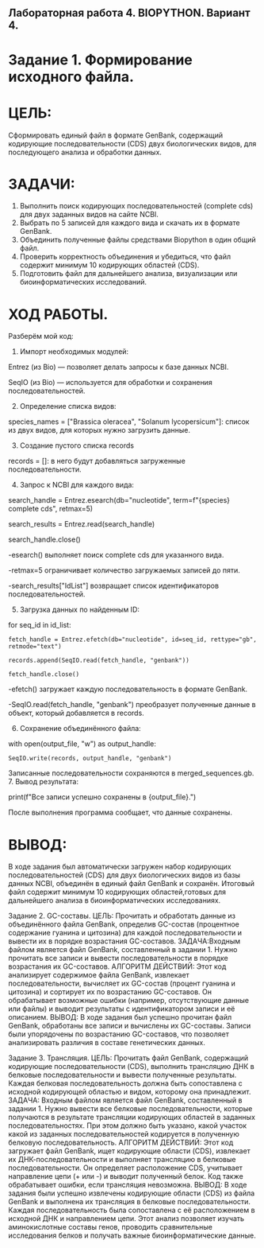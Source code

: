 ## Лабораторная работа 4. BIOPYTHON. Вариант 4.
# Задание 1. Формирование исходного файла.
# ЦЕЛЬ: 
Сформировать единый файл в формате GenBank, содержащий кодирующие последовательности (CDS) двух биологических видов, для последующего анализа и обработки данных.
# ЗАДАЧИ: 
1. Выполнить поиск кодирующих последовательностей (complete cds) для двух заданных видов на сайте NCBI.
2. Выбрать по 5 записей для каждого вида и скачать их в формате GenBank.
3. Объединить полученные файлы средствами Biopython в один общий файл.
4. Проверить корректность объединения и убедиться, что файл содержит минимум 10 кодирующих областей (CDS).
5. Подготовить файл для дальнейшего анализа, визуализации или биоинформатических исследований.
# ХОД РАБОТЫ. 
Разберём мой код:
1. Импорт необходимых модулей:

Entrez (из Bio) — позволяет делать запросы к базе данных NCBI.

SeqIO (из Bio) — используется для обработки и сохранения последовательностей.

2. Определение списка видов:

species_names = ["Brassica oleracea", "Solanum lycopersicum"]: список из двух видов, для которых нужно загрузить данные.

3. Создание пустого списка records

records = []: в него будут добавляться загруженные последовательности.

4. Запрос к NCBI для каждого вида:

search_handle = Entrez.esearch(db="nucleotide", term=f"{species} complete cds", retmax=5)

search_results = Entrez.read(search_handle)

search_handle.close()

-esearch() выполняет поиск complete cds для указанного вида.

-retmax=5 ограничивает количество загружаемых записей до пяти.

-search_results["IdList"] возвращает список идентификаторов последовательностей.

5. Загрузка данных по найденным ID:

for seq_id in id_list:
    
    fetch_handle = Entrez.efetch(db="nucleotide", id=seq_id, rettype="gb", retmode="text")
    
    records.append(SeqIO.read(fetch_handle, "genbank"))
    
    fetch_handle.close()

-efetch() загружает каждую последовательность в формате GenBank.

-SeqIO.read(fetch_handle, "genbank") преобразует полученные данные в объект, который добавляется в records.

6. Сохранение объединённого файла:

with open(output_file, "w") as output_handle:
    
    SeqIO.write(records, output_handle, "genbank")
Записанные последовательности сохраняются в merged_sequences.gb.
7. Вывод результата:

print(f"Все записи успешно сохранены в {output_file}.")

После выполнения программа сообщает, что данные сохранены.
# ВЫВОД: 
В ходе задания был автоматически загружен набор кодирующих последовательностей (CDS) для двух биологических видов из базы данных NCBI, объединён в единый файл GenBank и сохранён. Итоговый файл содержит минимум 10 кодирующих областей,готовых для дальнейшего анализа в биоинформатических исследованиях.

Задание 2. GC-составы.
ЦЕЛЬ: Прочитать и обработать данные из объединённого файла GenBank, определив GC-состав (процентное содержание гуанина и цитозина) для каждой последовательности и вывести их в порядке возрастания GC-составов.
ЗАДАЧА:Входным файлом является файл GenBank, составленный в задании 1. Нужно прочитать все записи и вывести последовательности в порядке возрастания их GC-составов.
АЛГОРИТМ ДЕЙСТВИЙ: Этот код анализирует содержимое файла GenBank, извлекает последовательности, вычисляет их GC-состав (процент гуанина и цитозина) и сортирует их по возрастанию GC-составов.
Он обрабатывает возможные ошибки (например, отсутствующие данные или файлы) и выводит результаты с идентификатором записи и её описанием.
ВЫВОД: В ходе задания был успешно прочитан файл GenBank, обработаны все записи и вычислены их GC-составы. Записи были упорядочены по возрастанию GC-составов, 
что позволяет анализировать различия в составе генетических данных.

Задание 3. Трансляция.
ЦЕЛЬ: Прочитать файл GenBank, содержащий кодирующие последовательности (CDS), выполнить трансляцию ДНК в белковые последовательности и вывести полученные результаты.
Каждая белковая последовательность должна быть сопоставлена с исходной кодирующей областью и видом, которому она принадлежит.
ЗАДАЧА: Входным файлом является файл GenBank, составленный в задании 1. Нужно вывести все белковые последовательности, которые получаются в результате трансляции кодирующих областей 
в заданных последовательностях. При этом должно быть указано, какой участок какой из заданных последовательностей кодируется в полученную белковую последовательность. 
АЛГОРИТМ ДЕЙСТВИЙ: Этот код загружает файл GenBank, ищет кодирующие области (CDS), извлекает их ДНК-последовательности и выполняет трансляцию в белковые последовательности.
Он определяет расположение CDS, учитывает направление цепи (+ или -) и выводит полученный белок. Код также обрабатывает ошибки, если трансляция невозможна.
ВЫВОД: В ходе задания были успешно извлечены кодирующие области (CDS) из файла GenBank и выполнена их трансляция в белковые последовательности.
Каждая последовательность была сопоставлена с её расположением в исходной ДНК и направлением цепи. Этот анализ позволяет изучать аминокислотные составы генов, 
проводить сравнительные исследования белков и получать важные биоинформатические данные.

